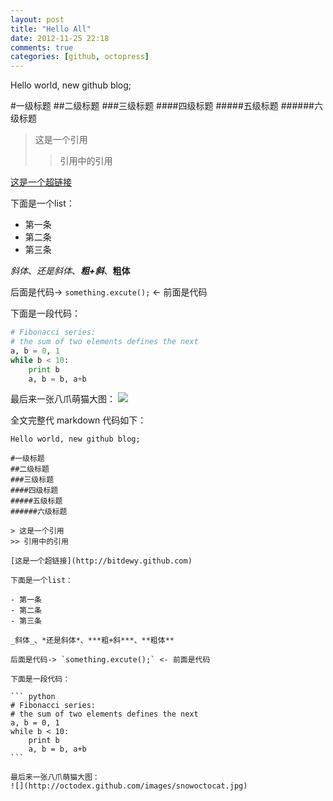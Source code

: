 ```yaml
---
layout: post
title: "Hello All"
date: 2012-11-25 22:18
comments: true
categories: [github, octopress] 
---
```


Hello world, new github blog;

#一级标题
##二级标题
###三级标题
####四级标题
#####五级标题
######六级标题

> 这是一个引用
>> 引用中的引用

[这是一个超链接](http://bitdewy.github.com)

下面是一个list：

- 第一条
- 第二条
- 第三条

_斜体_、*还是斜体*、***粗+斜***、**粗体**

后面是代码-> `something.excute();` <- 前面是代码

下面是一段代码：

``` python
# Fibonacci series:
# the sum of two elements defines the next
a, b = 0, 1
while b < 10:
    print b
    a, b = b, a+b
```

最后来一张八爪萌猫大图：
![](http://octodex.github.com/images/snowoctocat.jpg)

全文完整代 markdown 代码如下：

	Hello world, new github blog;

	#一级标题
	##二级标题
	###三级标题
	####四级标题
	#####五级标题
	######六级标题

	> 这是一个引用
	>> 引用中的引用

	[这是一个超链接](http://bitdewy.github.com)

	下面是一个list：

	- 第一条
	- 第二条
	- 第三条

	_斜体_、*还是斜体*、***粗+斜***、**粗体**

	后面是代码-> `something.excute();` <- 前面是代码

	下面是一段代码：

	``` python
	# Fibonacci series:
	# the sum of two elements defines the next
	a, b = 0, 1
	while b < 10:
	    print b
	    a, b = b, a+b
	```

    最后来一张八爪萌猫大图：
	![](http://octodex.github.com/images/snowoctocat.jpg)
